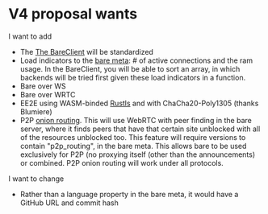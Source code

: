 # V4 proposal wants

I want to add

* The [The BareClient](https://github.com/VyperGroup/bare-client-v4) will be standardized
* Load indicators to the [bare meta](https://www.onion-router.net/): # of active connections and the ram usage. In the BareClient, you will be able to sort an array, in which backends will be tried first given these load indicators in a function.
* Bare over WS
* Bare over WRTC
* EE2E using WASM-binded [Rustls](https://github.com/rustls/rustls) and with ChaCha20-Poly1305 (thanks Blumiere)
* P2P [onion routing](https://www.onion-router.net). This will use WebRTC with peer finding in the bare server, where it finds peers that have that certain site unblocked with all of the resources unblocked too. This feature will require versions to contain "p2p_routing", in the bare meta. This allows bare to be used exclusively for P2P (no proxying itself (other than the announcements) or combined. P2P onion routing will work under all protocols.

I want to change

* Rather than a language property in the bare meta, it would have a GitHub URL and commit hash
